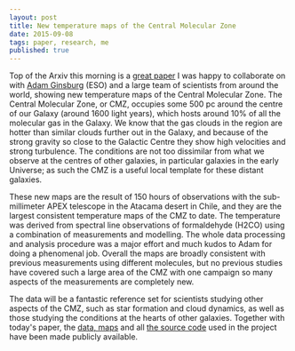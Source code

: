 ```yaml
---
layout: post
title: New temperature maps of the Central Molecular Zone
date: 2015-09-08
tags: paper, research, me
published: true
---
```


Top of the Arxiv this morning is a [great paper](http://arxiv.org/abs/1509.01583) I was happy to collaborate on with [Adam Ginsburg](http://www.twitter.com/keflavich) (ESO) and a large team of scientists from around the world, showing new temperature maps of the Central Molecular Zone. The Central Molecular Zone, or CMZ, occupies some 500 pc around the centre of our Galaxy (around 1600 light years), which hosts around 10% of all the molecular gas in the Galaxy. We know that the gas clouds in the region are hotter than similar clouds further out in the Galaxy, and because of the strong gravity so close to the Galactic Centre they show high velocities and strong turbulence. The conditions are not too dissimilar from what we observe at the centres of other galaxies, in particular galaxies in the early Universe; as such the CMZ is a useful local template for these distant galaxies.

These new maps are the result of 150 hours of observations with the sub-millimeter APEX telescope in the Atacama desert in Chile, and they are the largest consistent temperature maps of the CMZ to date. The temperature was derived from spectral line observations of formaldehyde (H2CO) using a combination of measurements and modelling. The whole data processing and analysis procedure was a major effort and much kudos to Adam for doing a phenomenal job. Overall the maps are broadly consistent with previous measurements using different molecules, but no previous studies have covered such a large area of the CMZ with one campaign so many aspects of the measurements are completely new.

The data will be a fantastic reference set for scientists studying other aspects of the CMZ, such as star formation and cloud dynamics, as well as those studying the conditions at the hearts of other galaxies. Together with today's paper, the [data, maps](http://thedata.harvard.edu/dvn/dv/APEX-CMZ-1mm) and all [the source code](https://www.github.com/adamginsburg/APEX_CMZ_H2CO) used in the project have been made publicly available.
